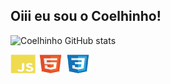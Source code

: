 ## Oiii eu sou o Coelhinho!

![Coelhinho GitHub stats](https://github-readme-stats.vercel.app/api?username=Coelhinho10&show_icons=true&theme=dracula&count_private=true)


<img align="center" alt="Js" height="30" width="40" src="https://raw.githubusercontent.com/devicons/devicon/master/icons/javascript/javascript-plain.svg">
<img align="center" alt="HTML" height="30" width="40" src="https://raw.githubusercontent.com/devicons/devicon/master/icons/html5/html5-original.svg">
<img align="center" alt="CSS" height="30" width="40" src="https://raw.githubusercontent.com/devicons/devicon/master/icons/css3/css3-original.svg">
